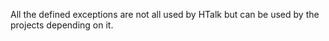 All the defined exceptions are not all used by HTalk but can be used by the projects depending on it.

